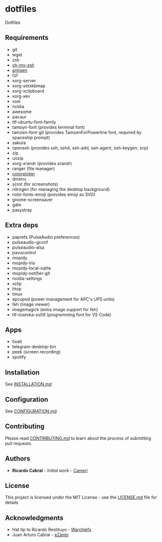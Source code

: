 # dotfiles
Dotfiles

## Requirements
* git
* wget
* zsh
* [oh-my-zsh](https://github.com/robbyrussell/oh-my-zsh)
* [antigen](https://github.com/zsh-users/antigen)
* fzf
* xorg-server
* xorg-setxkbmap
* xorg-xclipboard
* xorg-xev
* xsel
* nvidia
* awesome
* pacaur
* ttf-ubuntu-font-family
* tamsyn-font (provides terminal font)
* tamzen-font-git (provides TamzenForPowerline font, required by spaceship prompt)
* sakura
* openssh (provides ssh, sshd, ssh-add, ssh-agent, ssh-keygen, scp)
* zip
* unzip
* xorg-xrandr (provides xrandr)
* ranger (file manager)
* [colorpicker](https://github.com/Jack12816/colorpicker)
* dmenu
* scrot (for screenshots)
* nitrogen (for managing the desktop background)
* noto-fonts-emoji (provides emoji as SVG)
* gnome-screensaver
* gdm
* pasystray

## Extra deps
* paprefs (PulseAudio preferences)
* pulseaudio-gconf
* pulseaudio-alsa
* pavucontrol
* mopidy
* mopidy-iris
* mopidy-local-sqlite
* mopidy-notifier-git
* nvidia-settings
* xclip
* htop
* tmux
* apcupsd (power management for APC's UPS units)
* feh (image viewer)
* imagemagick (extra image support for feh)
* ttf-iosevka-ss09 (programming font for VS Code)

## Apps
* tixati
* telegram-desktop-bin
* peek (screen recording)
* spotify

## Installation
See [INSTALLATION.md](INSTALLATION.md)

## Configuration
See [CONFIGURATION.md](CONFIGURATION.md)

## Contributing
Please read [CONTRIBUTING.md](CONTRIBUTING.md) to learn about the process of submitting pull requests.

## Authors

* **Ricardo Cabral** - *Initial work* - [Cameri](https://github.com/Cameri)

## License

This project is licensed under the MIT License - see the [LICENSE.md](LICENSE.md) file for details

## Acknowledgments

* Hat tip to Ricardo Restituyo - [Warchiefx](https://github.com/Warchiefx)
* Juan Arturo Cabral - [eZanto](https://github.com/eZanto)
